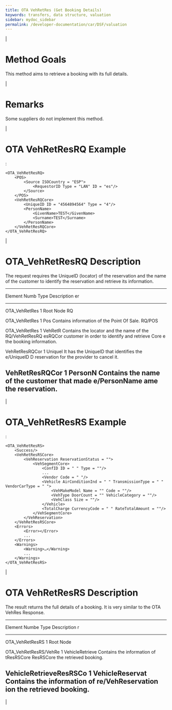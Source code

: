 ```yaml
---
title: OTA VehRetRes (Get Booking Details)
keywords: transfers, data structure, valuation
sidebar: mydoc_sidebar
permalink: /developer-documentation/car/DSF/valuation
---
```


|

Method Goals
============

This method aims to retrieve a booking with its full details.

|

Remarks
=======

Some suppliers do not implement this method.

|

OTA VehRetResRQ Example
=======================

:

    <OTA_VehRetResRQ>
        <POS>
            <Source ISOCountry = "ESP">
                <RequestorID Type = "LAN" ID = "es"/>
            </Source>
        </POS>
        <VehRetResRQCore>
            <UniqueID ID = "4564894564" Type = "4"/>
            <PersonName>
                <GivenName>TEST</GivenName>
                <Surname>TEST</Surname>
            </PersonName>
        </VehRetResRQCore>
    </OTA_VehRetResRQ>

|

OTA\_VehRetResRQ Description
============================

The request requires the UniqueID (locator) of the reservation and the
name of the customer to identify the reservation and retrieve its
information.

  ------------------------------------------------------------------------
  Element        Numb Type    Description
                 er           
  -------------- ---- ------- --------------------------------------------
  OTA\_VehRetRes 1            Root Node
  RQ                          

  OTA\_VehRetRes 1    Pos     Contains information of the Point Of Sale.
  RQ/POS                      

  OTA\_VehRetRes 1    VehRetR Contains the locator and the name of the
  RQ/VehRetResRQ      esRQCor customer in order to identify and retrieve
  Core                e       the booking information.

  VehRetResRQCor 1    UniqueI It has the UniqueID that identifies the
  e/UniqueID          D       reservation for the provider to cancel it.

  VehRetResRQCor 1    PersonN Contains the name of the customer that made
  e/PersonName        ame     the reservation.
  ------------------------------------------------------------------------

|

OTA\_VehRetResRS Example
========================

:

    <OTA_VehRetResRS>
        <Success/>
        <VehRetResRSCore>
            <VehReservation ReservationStatus = "">
                <VehSegmentCore>
                    <ConfID ID = " " Type = ""/>
                    ...
                    <Vendor Code = " "/>
                    <Vehicle AirConditionInd = " " TransmissionType = " " VendorCarType = " ">
                        <VehMakeModel Name = "" Code = ""/>
                        <VehType DoorCount = "" VehicleCategory = ""/>
                        <VehClass Size = ""/>
                    </Vehicle>
                    <TotalCharge CurrencyCode = " " RateTotalAmount = ""/>
                </VehSegmentCore>
            </VehReservation>
        </VehRetResRSCore>
        <Errors>
            <Error></Error>
            ...
        </Errors>
        <Warnings>
            <Warning>…</Warning>
            ...
        </Warnings>
    </OTA_VehRetResRS>

|

OTA VehRetResRS Description
===========================

The result returns the full details of a booking. It is very similar to
the OTA VehRes Response.

  -------------------------------------------------------------------------
  Element                Numbe Type            Description
                         r                     
  ---------------------- ----- --------------- ----------------------------
  OTA\_VehRetResRS       1                     Root Node

  OTA\_VehRetResRS/VehRe 1     VehicleRetrieve Contains the information of
  tResRSCore                   ResRSCore       the retrieved booking.

  VehicleRetrieveResRSCo 1     VehicleReservat Contains the information of
  re/VehReservation            ion             the retrieved booking.
  -------------------------------------------------------------------------

|
